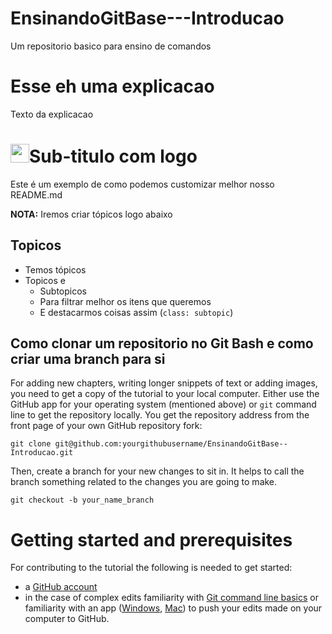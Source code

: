 # EnsinandoGitBase---Introducao
Um repositorio basico para ensino de comandos

# Esse eh uma explicacao

Texto da explicacao

# <img width="30" src="data/com.github.fabiocolacio.marker.svg"/>Sub-titulo com logo

Este é um exemplo de como podemos customizar melhor nosso README.md

**NOTA:** Iremos criar tópicos logo abaixo

## Topicos

* Temos tópicos
* Topicos e
  * Subtopicos
  * Para filtrar melhor os itens que queremos
  * E destacarmos coisas assim (`class: subtopic`)

## Como clonar um repositorio no Git Bash e como criar uma branch para si

For adding new chapters, writing longer snippets of text or adding images, you need to get a copy of the tutorial to your local computer.
Either use the GitHub app for your operating system (mentioned above) or `git` command line to get the repository locally. You get the repository address from the front page of your own GitHub repository fork:

    git clone git@github.com:yourgithubusername/EnsinandoGitBase--Introducao.git

Then, create a branch for your new changes to sit in. It helps to call the branch something related to the changes you are going to make.

    git checkout -b your_name_branch

# Getting started and prerequisites

For contributing to the tutorial the following is needed to get started:

* a [GitHub account](https://github.com)
* in the case of complex edits familiarity with [Git command line basics](https://help.github.com/articles/set-up-git) or familiarity with an app ([Windows](https://windows.github.com/), [Mac](https://mac.github.com/)) to push your edits made on your computer to GitHub.
